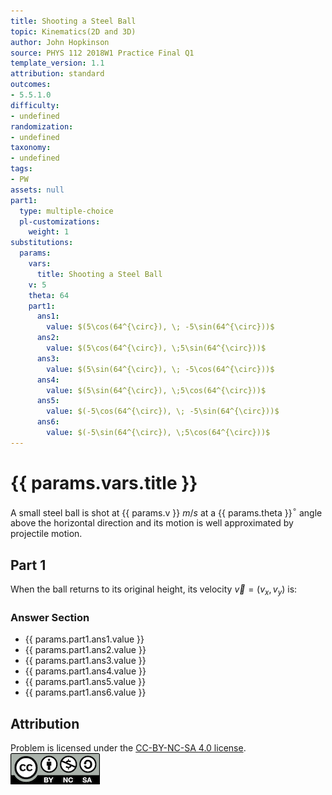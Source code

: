 ```yaml
---
title: Shooting a Steel Ball
topic: Kinematics(2D and 3D)
author: John Hopkinson
source: PHYS 112 2018W1 Practice Final Q1
template_version: 1.1
attribution: standard
outcomes:
- 5.5.1.0
difficulty:
- undefined
randomization:
- undefined
taxonomy:
- undefined
tags:
- PW
assets: null
part1:
  type: multiple-choice
  pl-customizations:
    weight: 1
substitutions:
  params:
    vars:
      title: Shooting a Steel Ball
    v: 5
    theta: 64
    part1:
      ans1:
        value: $(5\cos(64^{\circ}), \; -5\sin(64^{\circ}))$
      ans2:
        value: $(5\cos(64^{\circ}), \;5\sin(64^{\circ}))$
      ans3:
        value: $(5\sin(64^{\circ}), \; -5\cos(64^{\circ}))$
      ans4:
        value: $(5\sin(64^{\circ}), \;5\cos(64^{\circ}))$
      ans5:
        value: $(-5\cos(64^{\circ}), \; -5\sin(64^{\circ}))$
      ans6:
        value: $(-5\sin(64^{\circ}), \;5\cos(64^{\circ}))$
---
```

# {{ params.vars.title }}
A small steel ball is shot at {{ params.v }} $m/s$ at a {{ params.theta }}$^{\circ}$ angle above the horizontal direction and its motion is well approximated by projectile motion.

## Part 1

When the ball returns to its original height, its velocity $\overrightarrow{v} = (v_x, v_y)$ is:

### Answer Section

- {{ params.part1.ans1.value }}
- {{ params.part1.ans2.value }}
- {{ params.part1.ans3.value }}
- {{ params.part1.ans4.value }}
- {{ params.part1.ans5.value }}
- {{ params.part1.ans6.value }}

## Attribution

Problem is licensed under the [CC-BY-NC-SA 4.0 license](https://creativecommons.org/licenses/by-nc-sa/4.0/).<br> ![The Creative Commons 4.0 license requiring attribution-BY, non-commercial-NC, and share-alike-SA license.](https://raw.githubusercontent.com/firasm/bits/master/by-nc-sa.png)